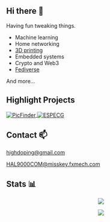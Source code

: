 ## Hi there 👋

Having fun tweaking things.

- Machine learning
- Home networking
- [3D printing](https://www.printables.com/@HAL9000COM)
- Embedded systems
- Crypto and Web3
- [Fediverse](https://misskey.fxmech.com/@HAL9000COM)

And more...

## Highlight Projects

<a href="https://github.com/HAL9000COM/PicFinder">
  <img align="center" src="https://github-readme-stats.vercel.app/api/pin/?username=HAL9000COM&repo=PicFinder&show_icons=true&description_lines_count=2" alt="PicFinder" />
</a>

<a href="https://github.com/HAL9000COM/ESPECG">
  <img align="center" src="https://github-readme-stats.vercel.app/api/pin/?username=HAL9000COM&repo=ESPECG&show_icons=true&description_lines_count=2" alt="ESPECG" />
</a>

## Contact 📫

[highdoping@gmail.com](mailto:highdoping@gmail.com)

[HAL9000COM@misskey.fxmech.com](https://misskey.fxmech.com/@HAL9000COM)

## Stats 📊
<p align="center">
<picture>
  <source
    srcset="https://github-readme-stats.vercel.app/api?username=HAL9000COM&show_icons=true&theme=dark&card_width=500"
    media="(prefers-color-scheme: dark)"
  />
  <source
    srcset="https://github-readme-stats.vercel.app/api?username=HAL9000COM&show_icons=true&card_width=500"
    media="(prefers-color-scheme: light), (prefers-color-scheme: no-preference)"
  />
  <img src="https://github-readme-stats.vercel.app/api?username=HAL9000COM&show_icons=true&card_width=500" />
</picture>
</p>
  
<p align="center">
<picture>
  <source
    srcset="https://github-readme-stats.vercel.app/api/top-langs/?username=HAL9000COM&size_weight=0.5&count_weight=0.5&layout=compact&theme=dark&card_width=500"
    media="(prefers-color-scheme: dark)"
  />
  <source
    srcset="https://github-readme-stats.vercel.app/api/top-langs/?username=HAL9000COM&size_weight=0.5&count_weight=0.5&layout=compact&card_width=500"
    media="(prefers-color-scheme: light), (prefers-color-scheme: no-preference)"
  />
  <img src="https://github-readme-stats.vercel.app/api/top-langs/?username=HAL9000COM&size_weight=0.5&count_weight=0.5&layout=compact&card_width=500" />
</picture>
</p>
